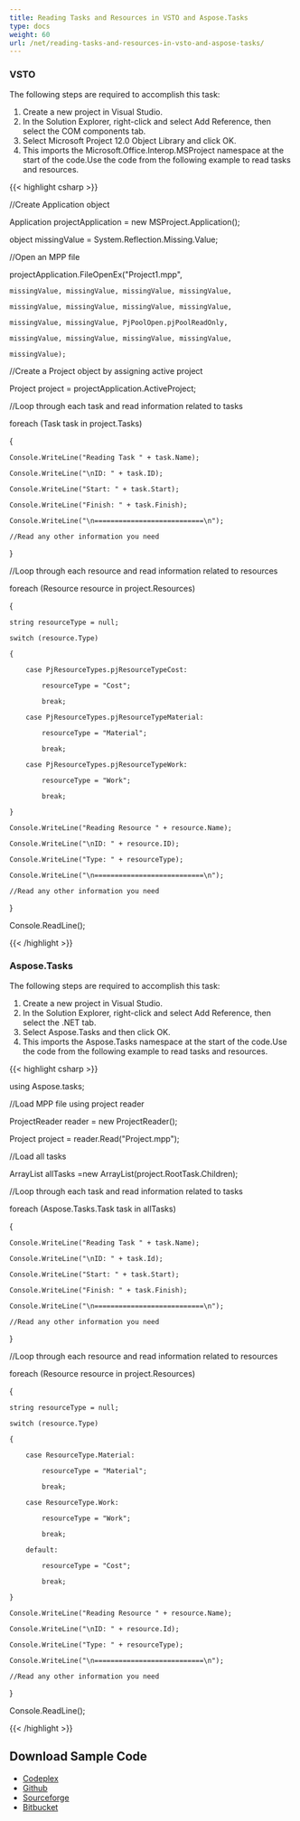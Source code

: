 ```yaml
---
title: Reading Tasks and Resources in VSTO and Aspose.Tasks
type: docs
weight: 60
url: /net/reading-tasks-and-resources-in-vsto-and-aspose-tasks/
---
```


### **VSTO**
The following steps are required to accomplish this task:

1. Create a new project in Visual Studio.
1. In the Solution Explorer, right-click and select Add Reference, then select the COM components tab.
1. Select Microsoft Project 12.0 Object Library and click OK.
1. This imports the Microsoft.Office.Interop.MSProject namespace at the start of the code.Use the code from the following example to read tasks and resources.

{{< highlight csharp >}}

 //Create Application object

Application projectApplication = new MSProject.Application();

object missingValue = System.Reflection.Missing.Value;

//Open an MPP file

projectApplication.FileOpenEx("Project1.mpp",

	missingValue, missingValue, missingValue, missingValue,

	missingValue, missingValue, missingValue, missingValue,

	missingValue, missingValue, PjPoolOpen.pjPoolReadOnly,

	missingValue, missingValue, missingValue, missingValue,

	missingValue);

//Create a Project object by assigning active project

Project project = projectApplication.ActiveProject;

//Loop through each task and read information related to tasks

foreach (Task task in project.Tasks)

{

	Console.WriteLine("Reading Task " + task.Name);

	Console.WriteLine("\nID: " + task.ID);

	Console.WriteLine("Start: " + task.Start);

	Console.WriteLine("Finish: " + task.Finish);

	Console.WriteLine("\n===========================\n");

	//Read any other information you need

}

//Loop through each resource and read information related to resources

foreach (Resource resource in project.Resources)

{

	string resourceType = null;

	switch (resource.Type)

	{

		case PjResourceTypes.pjResourceTypeCost:

			resourceType = "Cost";

			break;

		case PjResourceTypes.pjResourceTypeMaterial:

			resourceType = "Material";

			break;

		case PjResourceTypes.pjResourceTypeWork:

			resourceType = "Work";

			break;

	}

	Console.WriteLine("Reading Resource " + resource.Name);

	Console.WriteLine("\nID: " + resource.ID);

	Console.WriteLine("Type: " + resourceType);

	Console.WriteLine("\n===========================\n");

	//Read any other information you need

}

Console.ReadLine();

{{< /highlight >}}
### **Aspose.Tasks**
The following steps are required to accomplish this task:

1. Create a new project in Visual Studio.
1. In the Solution Explorer, right-click and select Add Reference, then select the .NET tab.
1. Select Aspose.Tasks and then click OK.
1. This imports the Aspose.Tasks namespace at the start of the code.Use the code from the following example to read tasks and resources.

{{< highlight csharp >}}

 using Aspose.tasks;

//Load MPP file using project reader

ProjectReader reader = new ProjectReader();

Project project = reader.Read("Project.mpp");

//Load all tasks

ArrayList allTasks =new ArrayList(project.RootTask.Children);


//Loop through each task and read information related to tasks

foreach (Aspose.Tasks.Task task in allTasks)

{

	Console.WriteLine("Reading Task " + task.Name);

	Console.WriteLine("\nID: " + task.Id);

	Console.WriteLine("Start: " + task.Start);

	Console.WriteLine("Finish: " + task.Finish);

	Console.WriteLine("\n===========================\n");

	//Read any other information you need

}

//Loop through each resource and read information related to resources

foreach (Resource resource in project.Resources)

{

	string resourceType = null;

	switch (resource.Type)

	{

		case ResourceType.Material:

			resourceType = "Material";

			break;

		case ResourceType.Work:

			resourceType = "Work";

			break;

		default:

			resourceType = "Cost";

			break;

	}

	Console.WriteLine("Reading Resource " + resource.Name);

	Console.WriteLine("\nID: " + resource.Id);

	Console.WriteLine("Type: " + resourceType);

	Console.WriteLine("\n===========================\n");

	//Read any other information you need

}

Console.ReadLine();

{{< /highlight >}}
## **Download Sample Code**
- [Codeplex](https://asposevsto.codeplex.com/downloads/get/772967)
- [Github](https://github.com/aspose-tasks/Aspose.Tasks-for-.NET/releases/download/AsposeTaskNETVsVSTOProjectv1.1/Reading.Tasks.and.Resources.Aspose.Tasks.zip)
- [Sourceforge](https://sourceforge.net/projects/asposevsto/files/Aspose.Tasks%20Vs%20VSTO%20Project/Reading%20Tasks%20and%20Resources%20\(Aspose.Tasks\).zip/download)
- [Bitbucket](https://bitbucket.org/asposemarketplace/aspose-for-vsto/downloads/Reading%20Tasks%20and%20Resources%20\(Aspose.Tasks\).zip)
